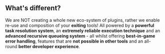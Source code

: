 

## What's different?

We are NOT creating a whole new eco-system of plugins, rather we enable re-use and composition
of your **exiting** tools! All powered by a **powerful task resolution system**, 
an **extremely reliable execution technique** and an **advanced recursive queueing system** - all 
whilst offering **best-in-game error handling**, features that are **not possible in other tools** and
  an all-round **better developer experience**.
